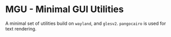 # MGU - Minimal GUI Utilities

A minimal set of utilities build on `wayland`, and `glesv2`. `pangocairo` is
used for text rendering.
